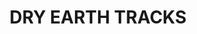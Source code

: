 ---
title: "DRY EARTH TRACKS"
price: "N/A" 
desc: "Set za weathering"
img_path: "/assets/img/AMIG7437.jpg"
brand: "AMMO"
available: false
special_offer: false
new: false
soon: false
cat: "060000"
subcat: "060800"
subsubcat: "00"
sifra: "AMIG7437"
---